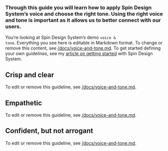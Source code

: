 ### Through this guide you will learn how to apply Spin Design System’s voice and choose the right tone. Using the right voice and tone is important as it allows us to better connect with our users.

You’re looking at Spin Design System’s demo <code>voice & tone</code>. Everything you see here is editable in Markdown format. To change or remove this content, see [/docs/voice-and-tone.md](https://github.com/viljamis/vue-design-system/blob/master/docs/voice-and-tone.md). To get started defining your own guidelines, see my [article on getting started](https://viljamis.com/2018/vue-design-system/) with Spin Design System.

## Crisp and clear

To edit or remove this guideline, see [/docs/voice-and-tone.md](https://github.com/viljamis/vue-design-system/blob/master/docs/principles.md).

## Empathetic

To edit or remove this guideline, see [/docs/voice-and-tone.md](https://github.com/viljamis/vue-design-system/blob/master/docs/voice-and-tone.md).

## Confident, but not arrogant

To edit or remove this guideline, see [/docs/voice-and-tone.md](https://github.com/viljamis/vue-design-system/blob/master/docs/voice-and-tone.md).
